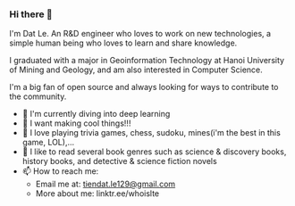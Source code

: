 ### Hi there 👋
I'm Dat Le.
An R&D engineer who loves to work on new technologies, a simple human being who loves to learn and share knowledge.

I graduated with a major in Geoinformation Technology at Hanoi University of Mining and Geology, and am also interested in Computer Science. 

I'm a big fan of open source and always looking for ways to contribute to the community.
- 🔭 I'm currently diving into deep learning
- 🤟 I want making cool things!!!
- 🎲 I love playing trivia games, chess, sudoku, mines(i'm the best in this game, LOL),...
- 📑 I like to read several book genres such as science & discovery books, history books, and detective & science fiction novels
- 📫 How to reach me: 
	- Email me at: tiendat.le129@gmail.com 
	- More about me: linktr.ee/whoislte
<!-- - 🌱 My skills: Python(Flask, Numpy, Pandas, Sklearn, Tensorflow)/ C#/ Git/ Linux/ Postgresql/ GIS -->

<!-- - 👯 I’m looking to collaborate on improving my libraries -->

